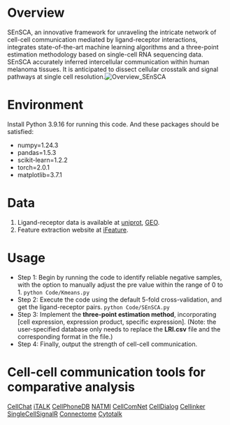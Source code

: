 # Overview
SEnSCA, an innovative framework for unraveling the intricate network of cell-cell communication mediated by ligand-receptor interactions, integrates state-of-the-art machine learning algorithms and a three-point estimation methodology based on single-cell RNA sequencing data. SEnSCA accurately inferred intercellular communication within human melanoma tissues. It is anticipated to dissect cellular crosstalk and signal pathways at single cell resolution.![Overview_SEnSCA](https://github.com/wxw418/SE/assets/93773332/7fcefaee-5cf5-4bcb-a79f-5670862ae1e0)
# Environment
Install Python 3.9.16 for running this code. And these packages should be satisfied: 
* numpy=1.24.3
* pandas=1.5.3
* scikit-learn=1.2.2
* torch=2.0.1
* matplotlib=3.7.1
# Data
1. Ligand-receptor data is available at [uniprot](https://www.uniprot.org/), [GEO](https://www.ncbi.nlm.nih.gov/geo/).
2. Feature extraction website at [iFeature](https://ifeature.erc.monash.edu/).
# Usage
* Step 1: Begin by running the code to identify reliable negative samples, with the option to manually adjust the pre value within the range of 0 to 1.
` python Code/Kmeans.py `
* Step 2: Execute the code using the default 5-fold cross-validation, and get the ligand-receptor pairs.
` python Code/SEnSCA.py `
* Step 3: Implement the **three-point estimation method**, incorporating [cell expression, expression product, specific expression].
(Note: the user-specified database only needs to replace the **LRI.csv** file and the corresponding format in the file.)
* Step 4: Finally, output the strength of cell-cell communication.
# Cell-cell communication tools for comparative analysis
[CellChat]() [iTALK]() [CellPhoneDB]() [NATMI]() [CellComNet]() [CellDialog]() 
[Cellinker]() [SingleCellSignalR]() [Connectome]() [Cytotalk]()
